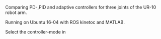 Comparing PD-,PID and adaptive controllers for three joints of the UR-10 robot arm.

Running on Ubuntu 16-04 with ROS kinetoc and MATLAB.

Select the controller-mode in 
